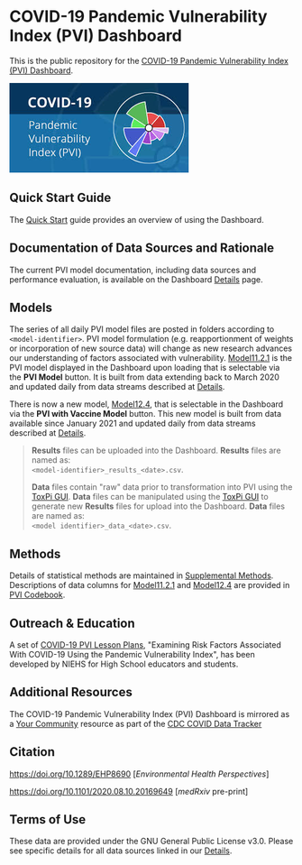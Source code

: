 # COVID-19 Pandemic Vulnerability Index (PVI) Dashboard

This is the public repository for the [COVID-19 Pandemic Vulnerability Index (PVI) Dashboard](https://covid19pvi.niehs.nih.gov/).  
</p><img src="https://github.com/COVID19PVI/data/blob/master/PVI-logo.jpeg" data-canonical-  
src="https://github.com/COVID19PVI/data/blob/master/PVI-logo.jpeg" />  
</p> 

## Quick Start Guide

The [Quick Start](https://www.niehs.nih.gov/research/programs/coronavirus/covid19pvi/) guide provides an overview of using the Dashboard.

## Documentation of Data Sources and Rationale

The current PVI model documentation, including data sources and performance evaluation, is available on the Dashboard [Details](https://www.niehs.nih.gov/research/programs/coronavirus/covid19pvi/details/) page.

## Models

The series of all daily PVI model files are posted in folders according to `<model-identifier>`. PVI model formulation (e.g. reapportionment of weights or incorporation of new source data) will change as new research advances our understanding of factors associated with vulnerability. [Model11.2.1](https://github.com/COVID19PVI/data/tree/master/Model11.2.1) is the PVI model displayed in the Dashboard upon loading that is selectable via the **PVI Model** button. It is built from data extending back to March 2020 and updated daily from data streams described at [Details](https://www.niehs.nih.gov/research/programs/coronavirus/covid19pvi/details/). 

There is now a new model, [Model12.4](https://github.com/COVID19PVI/data/tree/master/Model12.4), that is selectable in the Dashboard via the **PVI with Vaccine Model** button. This new model is built from data available since January 2021 and updated daily from data streams described at [Details](https://www.niehs.nih.gov/research/programs/coronavirus/covid19pvi/details/).

> **Results** files can be uploaded into the Dashboard. **Results** files are named as:</br>
>  `<model-identifier>_results_<date>.csv`.
>  
> **Data** files contain "raw" data prior to transformation into PVI using the [ToxPi  GUI](https://toxpi.org/). **Data** files can be manipulated using the [ToxPi  GUI](https://toxpi.org/) to generate new **Results** files for upload into the Dashboard. **Data** files are named as:</br>
>  `<model identifier>_data_<date>.csv`.

## Methods

Details of statistical methods are maintained in [Supplemental Methods](https://github.com/COVID19PVI/data/blob/master/COVID19PVI%20Supplemental%20Github.pdf). Descriptions of data columns for [Model11.2.1](https://github.com/COVID19PVI/data/tree/master/Model11.2.1) and [Model12.4](https://github.com/COVID19PVI/data/tree/master/Model12.4) are provided in [PVI Codebook](https://github.com/COVID19PVI/data/blob/master/PVI_codebook.pdf).

## Outreach & Education

A set of [COVID-19 PVI Lesson Plans](https://www.niehs.nih.gov/health/scied/teachers/covid-19/index.cfm), "Examining Risk Factors Associated With COVID-19 Using the Pandemic Vulnerability Index", has been developed by NIEHS for High School educators and students.

## Additional Resources

The COVID-19 Pandemic Vulnerability Index (PVI) Dashboard is mirrored as a [Your Community](https://covid.cdc.gov/covid-data-tracker/#pandemic-vulnerability-index) resource as part of the [CDC COVID Data Tracker](https://covid.cdc.gov/covid-data-tracker)

## Citation

https://doi.org/10.1289/EHP8690 [*Environmental Health Perspectives*]

https://doi.org/10.1101/2020.08.10.20169649 [*medRxiv* pre-print]

## Terms of Use

These data are provided under the GNU General Public License v3.0. Please see specific details for all data sources linked in our [Details](https://www.niehs.nih.gov/research/programs/coronavirus/covid19pvi/details/).


